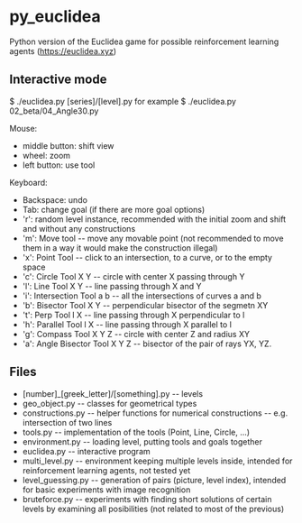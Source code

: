 # py_euclidea
Python version of the Euclidea game for possible reinforcement learning agents (https://euclidea.xyz)

## Interactive mode
$ ./euclidea.py [series]/[level].py
for example
$ ./euclidea.py 02_beta/04_Angle30.py

Mouse:
* middle button: shift view
* wheel: zoom
* left button: use tool

Keyboard:
* Backspace: undo
* Tab: change goal (if there are more goal options)
* 'r': random level instance, recommended with the initial zoom and shift and without any constructions
* 'm': Move tool -- move any movable point (not recommended to move them in a way it would make the construction illegal)
* 'x': Point Tool -- click to an intersection, to a curve, or to the empty space
* 'c': Circle Tool X Y -- circle with center X passing through Y
* 'l': Line Tool X Y -- line passing through X and Y
* 'i': Intersection Tool a b -- all the intersections of curves a and b
* 'b': Bisector Tool X Y -- perpendicular bisector of the segmetn XY
* 't': Perp Tool l X -- line passing through X perpendicular to l
* 'h': Parallel Tool l X -- line passing through X parallel to l
* 'g': Compass Tool X Y Z -- circle with center Z and radius XY
* 'a': Angle Bisector Tool X Y Z -- bisector of the pair of rays YX, YZ.

## Files
* [number]_[greek_letter]/[something].py -- levels
* geo_object.py -- classes for geometrical types
* constructions.py -- helper functions for numerical constructions -- e.g. intersection of two lines
* tools.py -- implementation of the tools (Point, Line, Circle, ...)
* environment.py -- loading level, putting tools and goals together
* euclidea.py -- interactive program
* multi_level.py -- environment keeping multiple levels inside, intended for reinforcement learning agents, not tested yet
* level_guessing.py -- generation of pairs (picture, level index), intended for basic experiments with image recognition
* bruteforce.py -- experiments with finding short solutions of certain levels by examining all posibilities (not related to most of the previous)
